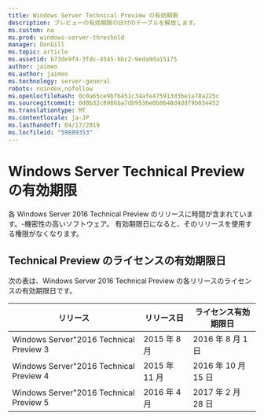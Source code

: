 ```yaml
---
title: Windows Server Technical Preview の有効期限
description: プレビューの有効期限の日付のテーブルを解放します。
ms.custom: na
ms.prod: windows-server-threshold
manager: DonGill
ms.topic: article
ms.assetid: b73de9f4-3fdc-4545-bbc2-9eda9da15175
author: jaimeo
ms.author: jaimeo
ms.technology: server-general
robots: noindex,nofollow
ms.openlocfilehash: 0c0a65ce9bfb451c34afe475913d3be1a78a225c
ms.sourcegitcommit: 0d0b32c8986ba7db9536e0b8648d4ddf9b03e452
ms.translationtype: MT
ms.contentlocale: ja-JP
ms.lasthandoff: 04/17/2019
ms.locfileid: "59889353"
---
```

# <a name="windows-server-technical-preview-expiration"></a>Windows Server Technical Preview の有効期限
各 Windows Server 2016 Technical Preview のリリースに時間が含まれています。\-機密性の高いソフトウェア。 有効期限日になると、そのリリースを使用する権限がなくなります。  

## <a name="license-expiration-dates-for-technical-previews"></a>Technical Preview のライセンスの有効期限日  
次の表は、Windows Server 2016 Technical Preview の各リリースのライセンスの有効期限日です。  

|リリース|リリース日|ライセンス有効期限日|  
|-----------|----------------|---------------------------|  
|Windows Server"2016 Technical Preview 3|2015 年 8 月|2016 年 8 月 1 日|  
|Windows Server"2016 Technical Preview 4|2015 年 11 月|2016 年 10 月 15 日|  
|Windows Server"2016 Technical Preview 5|2016 年 4 月|2017 年 2 月 28 日|  
